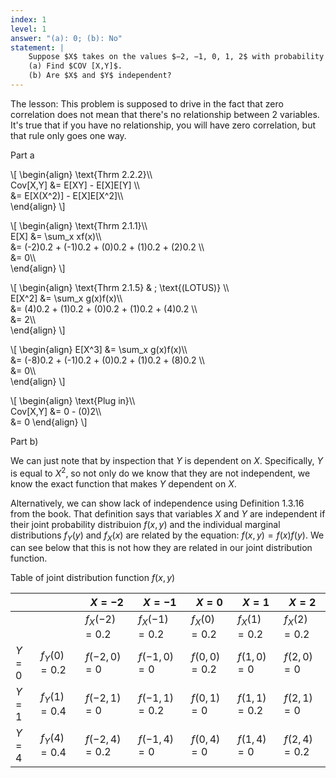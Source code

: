 ```yaml
---
index: 1
level: 1
answer: "(a): 0; (b): No"
statement: |
    Suppose $X$ takes on the values $−2, −1, 0, 1, 2$ with probability $1/5$ each, and let $Y=X^2 $.  
    (a) Find $COV [X,Y]$.   
    (b) Are $X$ and $Y$ independent?
---
```


The lesson: This problem is supposed to drive in the fact that zero correlation does not mean that there's no relationship between 2 variables. It's true that if you have no relationship, you will have zero correlation, but that rule only goes one way.

Part a

\\[
    \begin{align}
    \text{Thrm 2.2.2}\\\\\
    Cov[X,Y] &= E[XY] - E[X]E[Y] \\\\\
    &= E[X(X^2)] - E[X]E[X^2]\\\\\
        \end{align}
\\]

\\[
    \begin{align}
    \text{Thrm 2.1.1}\\\\\
    E[X] &= \sum_x xf(x)\\\\\
         &= (-2)0.2 + (-1)0.2 + (0)0.2 + (1)0.2 + (2)0.2 \\\\\
         &= 0\\\\\
    \end{align}
\\]

\\[
    \begin{align}
    \text{Thrm 2.1.5} & \; \text{(LOTUS)} \\\\\
    E[X^2] &= \sum_x g(x)f(x)\\\\\
           &= (4)0.2 + (1)0.2 + (0)0.2 + (1)0.2 + (4)0.2 \\\\\
           &= 2\\\\\
    \end{align}
\\]

\\[
    \begin{align}
    E[X^3] &= \sum_x g(x)f(x)\\\\\
           &= (-8)0.2 + (-1)0.2 + (0)0.2 + (1)0.2 + (8)0.2 \\\\\
           &= 0\\\\\
    \end{align}
\\]

\\[
    \begin{align}
    \text{Plug in}\\\\\
    Cov[X,Y] &= 0 - (0)2\\\\\
             &= 0
    \end{align}
\\]



Part b)

We can just note that by inspection that $Y$ is dependent on $X$. Specifically, $Y$ is equal to $X^2$, so not only do we know that they are not independent, we know the exact function that makes $Y$ dependent on $X$. 

Alternatively, we can show lack of independence using Definition 1.3.16 from the book. That definition says that variables $X$ and $Y$ are independent if their joint probability distribuion $f(x,y)$ and the individual marginal distributions $f_Y(y)$ and $f_X(x)$ are related by the equation: $f(x,y) = f(x)f(y)$. We can see below that this is not how they are related in our joint distribution function.

Table of joint distribution function $f(x,y)$

|     |            |$X = -2$     |$X=-1$       |$X = 0$      | $X=1$      | $X=2$      |
|-----|------------|-------------|-------------|-------------|------------|------------|
|     |            |$f_X(-2)=0.2$|$f_X(-1)=0.2$|$f_X(0)=0.2$ |$f_X(1)=0.2$|$f_X(2)=0.2$|
|$Y=0$|$f_Y(0)=0.2$|$f(-2,0)=0$  |$f(-1,0)=0$  | $f(0,0)=0.2$|$f(1,0)=0$  |$f(2,0)=0$  | 
|$Y=1$|$f_Y(1)=0.4$|$f(-2,1)=0$  |$f(-1,1)=0.2$| $f(0,1)=0$  |$f(1,1)=0.2$|$f(2,1)=0$  | 
|$Y=4$|$f_Y(4)=0.4$|$f(-2,4)=0.2$|$f(-1,4)=0$  | $f(0,4)=0$  |$f(1,4)=0$  |$f(2,4)=0.2$| 
